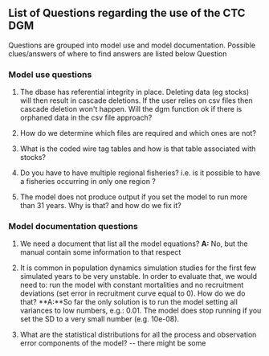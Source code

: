
## List of Questions regarding the use of the CTC DGM

Questions are grouped into model use and model documentation. Possible clues/answers of where to find answers are listed below Question

### Model use questions

1. The dbase has referential integrity in place. Deleting data (eg stocks) will then result in cascade deletions. If the user relies on csv files then cascade deletion won't happen. Will the dgm function ok if there is orphaned data in the csv file approach?


2. How do we determine which files are required and which ones are not?

3. What is the coded wire tag tables and how is that table associated with stocks?

4. Do you have to have multiple regional fisheries? i.e. is it possible to have a fisheries occurring in only one region ?

5. The model does not produce output if you set the model to run more than 31 years. Why is that? and how do we fix it?

### Model documentation questions

1. We need a document that list all the model equations?
**A:** No, but the manual contain some information to that respect


2. It is common in population dynamics simulation studies for the first few simulated years to be very unstable.  In order to evaluate that, we would need to: run the model with constant mortalities and no recruitment deviations (set error in recruitment curve equal to 0). How do we do that?
**A:**So far the only solution is to run the model setting all variances to low numbers, e.g.: 0.01. The model does stop running if you set the SD to a very small number (e.g. 10e-08). 


3. What are the statistical distributions for all the process and observation error components of the model? -- there might be some 




